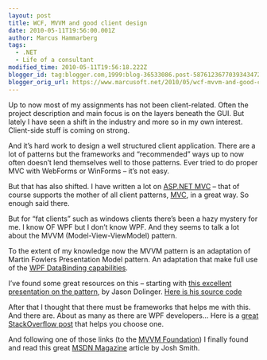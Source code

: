 ```yaml
---
layout: post
title: WCF, MVVM and good client design
date: 2010-05-11T19:56:00.001Z
author: Marcus Hammarberg
tags:
  - .NET
  - Life of a consultant
modified_time: 2010-05-11T19:56:18.222Z
blogger_id: tag:blogger.com,1999:blog-36533086.post-5876123677039343472'
blogger_orig_url: https://www.marcusoft.net/2010/05/wcf-mvvm-and-good-client-design.html
---
```


Up to now most of my assignments has not been client-related. Often the project description and main focus is on the layers beneath the GUI. But lately I have seen a shift in the industry and more so in my own interest. Client-side stuff is coming on strong.

And it’s hard work to design a well structured client application. There are a lot of patterns but the frameworks and “recommended” ways up to now often doesn’t lend themselves well to those patterns. Ever tried to do proper MVC with WebForms or WinForms – it’s not easy.

But that has also shifted. I have written a lot on <a href="http://www.asp.net/mVC/" target="_blank">ASP.NET MVC</a> – that of course supports the mother of all client patterns, <a href="http://en.wikipedia.org/wiki/Model%E2%80%93view%E2%80%93controller" target="_blank">MVC</a>, in a great way. So enough said there.

But for “fat clients” such as windows clients there’s been a hazy mystery for me. I know OF WPF but I don’t know WPF. And they seems to talk a lot about the MVVM (Model-View-ViewModel) pattern.

To the extent of my knowledge now the MVVM pattern is an adaptation of Martin Fowlers Presentation Model pattern. An adaptation that make full use of the <a href="http://msdn.microsoft.com/en-us/library/ms750612.aspx" target="_blank">WPF DataBinding capabilities</a>.

I’ve found some great resources on this – starting with <a href="http://blog.lab49.com/archives/2650" target="_blank">this excellent presentation on the pattern</a>, by Jason Dolinger. <a href="http://www.lab49.com/files/MVVM.Demo.sln.zip" target="_blank">Here is his source code</a>

After that I thought that there must be frameworks that helps me with this. And there are. About as many as there are WPF developers… Here is a <a href="http://stackoverflow.com/questions/1409553/what-framework-for-mvvm-should-i-use" target="_blank">great StackOverflow post</a> that helps you choose one.

And following one of those links (to the <a href="http://mvvmfoundation.codeplex.com/" target="_blank">MVVM Foundation</a>) I finally found and read this great <a href="http://msdn.microsoft.com/en-us/magazine/dd419663.aspx" target="_blank">MSDN Magazine</a> article by Josh Smith.
